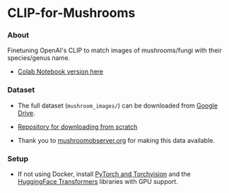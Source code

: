 # CLIP-for-Mushrooms

### About
Finetuning OpenAI's CLIP to match images of mushrooms/fungi with their species/genus name. 
- [Colab Notebook version here](https://drive.google.com/file/d/1l5GS4_hnMvd9W4-JbqCGx3RZPeynCnh1/view?usp=sharing)


### Dataset
- The full dataset (`mushroom_images/`) can be downloaded from [Google Drive](https://drive.google.com/file/d/1RfjX5nEGJNoTEVqaThxumBlm3-75IJR1/view?usp=sharing).

- [Repository for downloading from scratch](https://github.com/pmorris2012/download-mushroomobserver)

- Thank you to [mushroomobserver.org](mushroomobserver.org) for making this data available. 


### Setup
- If not using Docker, install [PyTorch and Torchvision](https://pytorch.org/) and the [HuggingFace Transformers](https://huggingface.co/transformers/) libraries with GPU support.
